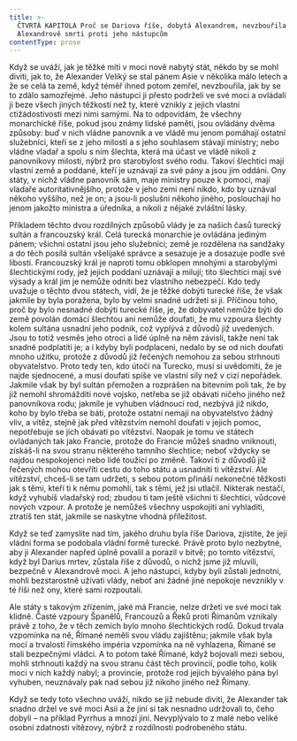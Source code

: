 ```yaml
---
title: >-
  ČTVRTÁ KAPITOLA Proč se Dariova říše, dobytá Alexandrem, nevzbouřila po
  Alexandrově smrti proti jeho nástupcům
contentType: prose
---
```


Když se uváží, jak je těžké míti v moci nově nabytý stát, někdo by se mohl diviti, jak to, že Alexander Veliký se stal pánem Asie v několika málo letech a že se celá ta země, když téměř ihned potom zemřel, nevzbouřila, jak by se to zdálo samozřejmé. Jeho nástupci ji přesto podrželi ve své moci a ovládali ji beze všech jiných těžkostí než ty, které vznikly z jejich vlastní ctižádostivosti mezi nimi samými. Na to odpovídám, že všechny monarchické říše, pokud jsou známy lidské paměti, jsou ovládány dvěma způsoby: buď v nich vládne panovník a ve vládě mu jenom pomáhají ostatní služebníci, kteří se z jeho milosti a s jeho souhlasem stávají ministry; nebo vládne vladař a spolu s ním šlechta, která má účast ve vládě nikoli z panovníkovy milosti, nýbrž pro starobylost svého rodu. Takoví šlechtici mají vlastní země a poddané, kteří je uznávají za své pány a jsou jim oddáni. Ony státy, v nichž vládne panovník sám, maje ministry pouze k pomoci, mají vladaře autoritativnějšího, protože v jeho zemi není nikdo, kdo by uznával někoho vyššího, než je on; a jsou-li poslušni někoho jiného, poslouchají ho jenom jakožto ministra a úředníka, a nikoli z nějaké zvláštní lásky.

Příkladem těchto dvou rozdílných způsobů vlády je za našich časů turecký sultán a francouzský král. Celá turecká monarchie je ovládána jediným pánem; všichni ostatní jsou jeho služebníci; země je rozdělena na sandžaky a do těch posílá sultán všelijaké správce a sesazuje je a dosazuje podle své libosti. Francouzský král je naproti tomu obklopen mnohými a starobylými šlechtickými rody, jež jejich poddaní uznávají a milují; tito šlechtici mají své výsady a král jim je nemůže odníti bez vlastního nebezpečí. Kdo tedy uvažuje o těchto dvou státech, vidí, že je těžké dobýti turecké říše, že však jakmile by byla poražena, bylo by velmi snadné udržeti si ji. Příčinou toho, proč by bylo nesnadné dobýti turecké říše, je, že dobyvatel nemůže býti do země povolán domácí šlechtou ani nemůže doufati, že mu vzpoura šlechty kolem sultána usnadní jeho podnik, což vyplývá z důvodů již uvedených. Jsou to totiž vesměs jeho otroci a lidé úplně na něm závislí, takže není tak snadné podplatiti je; a i kdyby byli podplaceni, nedalo by se od nich doufati mnoho užitku, protože z důvodů již řečených nemohou za sebou strhnouti obyvatelstvo. Proto tedy ten, kdo útočí na Turecko, musí si uvědomiti, že je najde sjednocené, a musí doufati spíše ve vlastní síly než v cizí nepořádek. Jakmile však by byl sultán přemožen a rozprášen na bitevním poli tak, že by již nemohl shromážditi nové vojsko, netřeba se již obávati ničeho jiného než panovníkova rodu; jakmile je vyhuben vládnoucí rod, nezbývá již nikdo, koho by bylo třeba se báti, protože ostatní nemají na obyvatelstvo žádný vliv, a vítěz, stejně jak před vítězstvím nemohl doufati v jejich pomoc, nepotřebuje se jich obávati po vítězství. Naopak je tomu ve státech ovládaných tak jako Francie, protože do Francie můžeš snadno vniknouti, získáš-li na svou stranu některého tamního šlechtice; neboť vždycky se najdou nespokojenci nebo lidé toužící po změně. Takoví ti z důvodů již řečených mohou otevříti cestu do toho státu a usnadniti ti vítězství. Ale vítězství, chceš-li se tam udržeti, s sebou potom přináší nekonečné těžkosti jak s těmi, kteří ti k němu pomohli, tak s těmi, jež jsi utlačil. Nikterak nestačí, když vyhubíš vladařský rod; zbudou ti tam ještě všichni ti šlechtici, vůdcové nových vzpour. A protože je nemůžeš všechny uspokojiti ani vyhladiti, ztratíš ten stát, jakmile se naskytne vhodná příležitost.

Když se teď zamyslíte nad tím, jakého druhu byla říše Dariova, zjistíte, že její vládní forma se podobala vládní formě turecké. Právě proto bylo nezbytné, aby ji Alexander napřed úplně povalil a porazil v bitvě; po tomto vítězství, když byl Darius mrtev, zůstala říše z důvodů, o nichž jsme již mluvili, bezpečně v Alexandrově moci. A jeho nástupci, kdyby byli zůstali jednotni, mohli bezstarostně užívati vlády, neboť ani žádné jiné nepokoje nevznikly v té říši než ony, které sami rozpoutali.

Ale státy s takovým zřízením, jaké má Francie, nelze držeti ve své moci tak klidně. Časté vzpoury Španělů, Francouzů a Řeků proti Římanům vznikaly právě z toho, že v těch zemích bylo mnoho šlechtických rodů. Dokud trvala vzpomínka na ně, Římané neměli svou vládu zajištěnu; jakmile však byla mocí a trvalostí římského impéria vzpomínka na ně vyhlazena, Římané se stali bezpečnými vládci. A to potom také Římané, když bojovali mezi sebou, mohli strhnouti každý na svou stranu část těch provincií, podle toho, kolik moci v nich každý nabyl; a provincie, protože rod jejich bývalého pána byl vyhuben, neuznávaly pak nad sebou již nikoho jiného než Římany.

Když se tedy toto všechno uváží, nikdo se již nebude diviti, že Alexander tak snadno držel ve své moci Asii a že jiní si tak nesnadno udržovali to, čeho dobyli – na příklad Pyrrhus a mnozí jiní. Nevyplývalo to z malé nebo veliké osobní zdatnosti vítězovy, nýbrž z rozdílnosti podrobeného státu.
